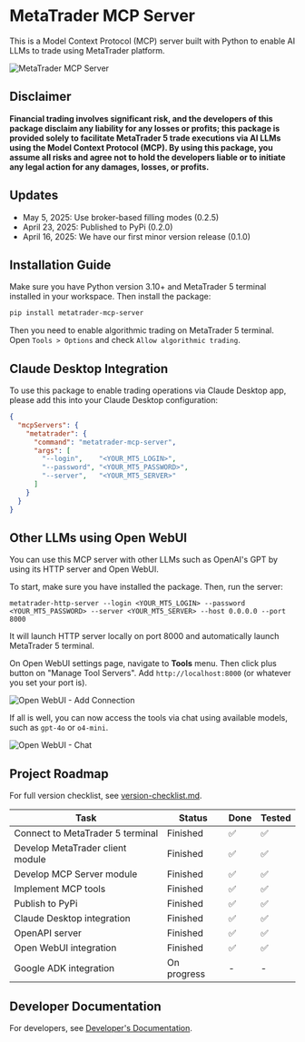# MetaTrader MCP Server

This is a Model Context Protocol (MCP) server built with Python to enable AI LLMs to trade using MetaTrader platform.

![MetaTrader MCP Server](https://yvkbpmmzjmfqjxusmyop.supabase.co/storage/v1/object/public/github//metatrader-mcp-server-1.png)

## Disclaimer

**Financial trading involves significant risk, and the developers of this package disclaim any liability for any losses or profits; this package is provided solely to facilitate MetaTrader 5 trade executions via AI LLMs using the Model Context Protocol (MCP). By using this package, you assume all risks and agree not to hold the developers liable or to initiate any legal action for any damages, losses, or profits.**

## Updates

- May 5, 2025: Use broker-based filling modes (0.2.5)
- April 23, 2025: Published to PyPi (0.2.0) 
- April 16, 2025: We have our first minor version release (0.1.0) 

## Installation Guide

Make sure you have Python version 3.10+ and MetaTrader 5 terminal installed in your workspace. Then install the package:

```bash
pip install metatrader-mcp-server
```

Then you need to enable algorithmic trading on MetaTrader 5 terminal. Open `Tools > Options` and check `Allow algorithmic trading`.

## Claude Desktop Integration

To use this package to enable trading operations via Claude Desktop app, please add this into your Claude Desktop configuration:

```json
{
  "mcpServers": {
    "metatrader": {
      "command": "metatrader-mcp-server",
      "args": [
        "--login",    "<YOUR_MT5_LOGIN>",
        "--password", "<YOUR_MT5_PASSWORD>",
        "--server",   "<YOUR_MT5_SERVER>"
      ]
    }
  }
}
```

## Other LLMs using Open WebUI

You can use this MCP server with other LLMs such as OpenAI's GPT by using its HTTP server and Open WebUI.

To start, make sure you have installed the package. Then, run the server:

```
metatrader-http-server --login <YOUR_MT5_LOGIN> --password <YOUR_MT5_PASSWORD> --server <YOUR_MT5_SERVER> --host 0.0.0.0 --port 8000
```

It will launch HTTP server locally on port 8000 and automatically launch MetaTrader 5 terminal.

On Open WebUI settings page, navigate to **Tools** menu. Then click plus button on "Manage Tool Servers". Add `http://localhost:8000` (or whatever you set your port is).

![Open WebUI - Add Connection](https://yvkbpmmzjmfqjxusmyop.supabase.co/storage/v1/object/public/github//openwebui-add-tools.png)

If all is well, you can now access the tools via chat using available models, such as `gpt-4o` or `o4-mini`.

![Open WebUI - Chat](https://yvkbpmmzjmfqjxusmyop.supabase.co/storage/v1/object/public/github//openwebui-chat.png)

## Project Roadmap

For full version checklist, see [version-checklist.md](docs/roadmap/version-checklist.md).

| Task | Status | Done | Tested |
|------|--------|------|--------|
| Connect to MetaTrader 5 terminal | Finished | ✅ | ✅ |
| Develop MetaTrader client module | Finished | ✅ | ✅ |
| Develop MCP Server module | Finished | ✅ | ✅ |
| Implement MCP tools | Finished | ✅ | ✅ |
| Publish to PyPi | Finished | ✅ | ✅ |
| Claude Desktop integration | Finished | ✅ | ✅ |
| OpenAPI server | Finished | ✅ | ✅ |
| Open WebUI integration | Finished | ✅ | ✅ |
| Google ADK integration | On progress | - | - |

## Developer Documentation

For developers, see [Developer's Documentation](docs/README.md).

